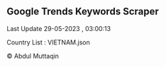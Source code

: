 

## Google Trends Keywords Scraper 
 
Last Update 29-05-2023 , 03:00:13

Country List :
VIETNAM.json



© Abdul Muttaqin 
